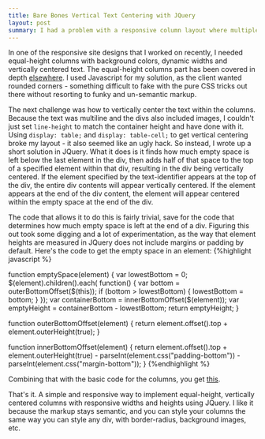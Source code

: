 ```yaml
---
title: Bare Bones Vertical Text Centering with JQuery
layout: post
summary: I had a problem with a responsive column layout where multiples lines of text needed to be vertically centered inside the columns no matter how tall they were. This JQuery snippet fixed it.
---
```


In one of the responsive site designs that I worked on recently, I needed equal-height columns with background colors, dynamic widths and vertically centered text. The equal-height columns part has been covered in depth [elsewhere](https://www.google.com/search?q=equal+height+columns). I used Javascript for my solution, as the client wanted rounded corners - something difficult to fake with the pure CSS tricks out there without resorting to funky and un-semantic markup.

The next challenge was how to vertically center the text within the columns. Because the text was multiline and the divs also included images, I couldn't just set `line-height` to match the container height and have done with it. Using `display: table;` and `display: table-cell;` to get vertical centering broke my layout - it also seemed like an ugly hack. So instead, I wrote up a short solution in JQuery. What it does is it finds how much empty space is left below the last element in the div, then adds half of that space to the top of a specified element within that div, resulting in the div being vertically centered. If the element specified by the text-identifier appears at the top of the div, the entire div contents will appear vertically centered. If the element appears at the end of the div content, the element will appear centered within the empty space at the end of the div.


The code that allows it to do this is fairly trivial, save for the code that determines how much empty space is left at the end of a div. Figuring this out took some digging and a lot of experimentation, as the way that element heights are measured in JQuery does not include margins or padding by default. Here's the code to get the empty space in an element:
{%highlight javascript %}

function emptySpace(element) {
	var lowestBottom = 0; 
	$(element).children().each( function() { 
	var bottom = outerBottomOffset($(this)); 
		if (bottom > lowestBottom) { lowestBottom = bottom; } 
	}); 
	var containerBottom = innerBottomOffset($(element)); 
	var emptyHeight = containerBottom - lowestBottom; 
	return emptyHeight;
}

function outerBottomOffset(element) { 
	return element.offset().top + element.outerHeight(true); 
} 

function innerBottomOffset(element) { 
	return element.offset().top 
		   + element.outerHeight(true) 
		   - parseInt(element.css("padding-bottom")) 
		   - parseInt(element.css("margin-bottom")); 
} 
{%endhighlight %}

Combining that with the basic code for the columns, you get [this](http://jsfiddle.net/bbcH7/2/).

That's it. A simple and responsive way to implement equal-height, vertically centered columns with responsive widths and heights using JQuery. I like it because the markup stays semantic, and you can style your columns the same way you can style any div, with border-radius, background images, etc.
